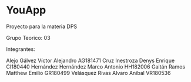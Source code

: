 # YouApp
Proyecto para la materia DPS

Grupo Teorico: 03

Integrantes:

Alejo Gálvez Víctor Alejandro       AG181471
Cruz Inestroza Denys Enrique        CI180440
Hernández Hernández Marco Antonio   HH182006
Gaitán Ramos Matthew Emilio         GR180499
Velásquez Rivas Alvaro Aníbal       VR180536 

